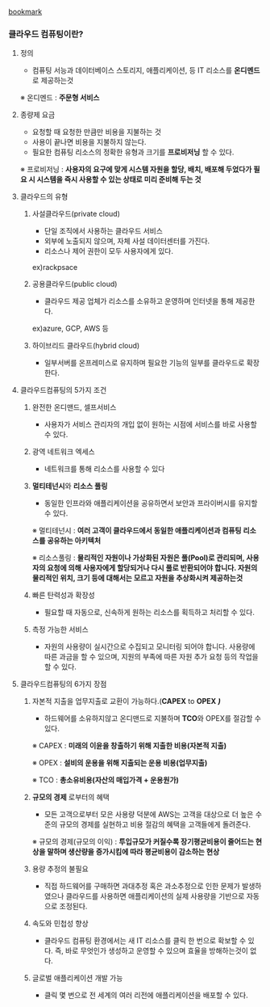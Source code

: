 
[bookmark](http://naver.com)


### 클라우드 컴퓨팅이란?

1. 정의
	- 컴퓨팅 서능과 데이터베이스 스토리지, 애플리케이션, 등 IT 리소스를 **온디멘드**로 제공하는것

	※ 온디멘드 : **주문형 서비스**

1. 종량제 요금
	- 요청할 때 요청한 만큼만 비용을 지불하는 것
	- 사용이 끝나면 비용을 지불하지 않는다.
	- 필요한 컴퓨팅 리소스의 정확한 유형과 크기를 **프로비저닝** 할 수 있다.

	※ 프로비저닝 : **사용자의 요구에 맞게 시스템 자원을 할당, 배치, 배포해 두었다가 필요 시 시스템을 즉시 사용할 수 있는 상태로 미리 준비해 두는 것**

1. 클라우드의 유형
	1. 사설클라우드(private cloud)
		- 단일 조직에서 사용하는 클라우드 서비스
		- 외부에 노출되지 않으며, 자체 사설 데이터센터를 가진다.
		- 리소스나 제어 권한이 모두 사용자에게 있다.

		ex)rackpsace

	2. 공용클라우드(public cloud)
		- 클라우드 제공 업체가 리소스를 소유하고 운영하며 인터넷을 통해 제공한다.

		ex)azure, GCP, AWS 등

	3. 하이브리드 클라우드(hybrid cloud)
		- 일부서버를 온프레미스로 유지하며 필요한 기능의 일부를 클라우드로 확장한다.
2. 클라우드컴퓨팅의 5가지 조건
	1. 완전한 온디맨드, 셀프서비스
		- 사용자가 서비스 관리자의 개입 없이 원하는 시점에 서비스를 바로 사용할 수 있다.
	2. 광역 네트워크 엑세스
		- 네트워크를 통해 리소스를 사용할 수 있다
	3. **멀티테넌시**와 **리소스 풀링**
		- 동일한 인프라와 애플리케이션을 공유하면서 보안과 프라이버시를 유지할 수 있다.

		※ 멀티테넌시 : **여러 고객이 클라우드에서 동일한 애플리케이션과 컴퓨팅 리소스를 공유하는 아키텍처**


		※ 리소스풀링 : **물리적인 자원이나 가상화된 자원은 풀(Pool)로 관리되며, 사용자의 요청에 의해 사용자에게 할당되거나 다시 풀로 반환되어야 합니다. 자원의 물리적인 위치, 크기 등에 대해서는 모르고 자원을 추상화시켜 제공하는것**

	4. 빠른 탄력성과 확장성
		- 필요할 때 자동으로, 신속하게 원하는 리소스를 획득하고 처리할 수 있다.
	5. 측정 가능한 서비스
		- 자원의 사용량이 실시간으로 수집되고 모니터링 되어야 합니다. 사용량에 따른 과금을 할 수 있으며, 지원의 부족에 따른 자원 추가 요청 등의 작업을 할 수 있다.
3. 클라우드컴퓨팅의 6가지 장점
	1. 자본적 지출을 업무지출로 교환이 가능하다.(**CAPEX** to **OPEX** _**)**_
		- 하드웨어를 소유하지않고 온디맨드로 지불하며 **TCO**와 OPEX를 절감할 수 있다.

		※ CAPEX : **미래의 이윤을 창출하기 위해 지출한 비용(자본적 지출)**


		※ OPEX : **설비의 운용을 위해 지출되는 운용 비용(업무지출)**


		※ TCO : **총소유비용(자산의 매입가격 + 운용원가)**

	2. **규모의 경제** 로부터의 혜택
		- 모든 고객으로부터 모은 사용량 덕분에 AWS는 고객을 대상으로 더 높은 수준의 규모의 경제를 실현하고 비용 절감의 혜택을 고객들에게 돌려준다.

		※ 규모의 경제(규모의 이익) : **투입규모가 커질수록 장기평균비용이 줄어드는 현상을 말하며 생산량을 증가시킴에 따라 평균비용이 감소하는 현상**

	3. 용량 추정의 불필요
		- 직접 하드웨어를 구매하면 과대추정 혹은 과소추정으로 인한 문제가 발생하였으나 클라우드를 사용하면 애플리케이션의 실제 사용량을 기반으로 자동으로 조정된다.
	4. 속도와 민첩성 향상
		- 클라우드 컴퓨팅 환경에서는 새 IT 리소스를 클릭 한 번으로 확보할 수 있다.
		즉, 바로 무엇인가 생성하고 운영할 수 있으며 효율을 방해하는것이 없다.
	5. 글로벌 애플리케이션 개발 가능
		- 클릭 몇 번으로 전 세계의 여러 리전에 애플리케이션을 배포할 수 있다.
